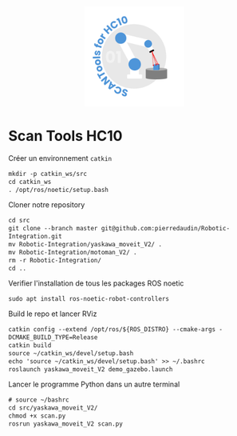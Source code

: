 <p align="center">
  <img src="/img/logo.png" alt="" width="200"/>
</p>

# Scan Tools HC10

Créer un environnement `catkin`
```
mkdir -p catkin_ws/src
cd catkin_ws
. /opt/ros/noetic/setup.bash
```

Cloner notre repository
```
cd src 
git clone --branch master git@github.com:pierredaudin/Robotic-Integration.git
mv Robotic-Integration/yaskawa_moveit_V2/ .
mv Robotic-Integration/motoman_V2/ .
rm -r Robotic-Integration/
cd ..
```

Verifier l'installation de tous les packages ROS noetic
```
sudo apt install ros-noetic-robot-controllers
```

Build le repo et lancer RViz
```
catkin config --extend /opt/ros/${ROS_DISTRO} --cmake-args -DCMAKE_BUILD_TYPE=Release
catkin build
source ~/catkin_ws/devel/setup.bash
echo 'source ~/catkin_ws/devel/setup.bash' >> ~/.bashrc
roslaunch yaskawa_moveit_V2 demo_gazebo.launch
```

Lancer le programme Python dans un autre terminal
```
# source ~/bashrc
cd src/yaskawa_moveit_V2/
chmod +x scan.py
rosrun yaskawa_moveit_V2 scan.py
```
